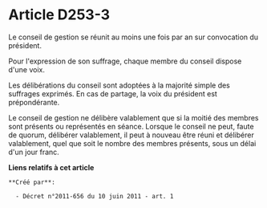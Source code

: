 # Article D253-3

Le conseil de gestion se réunit au moins une fois par an sur convocation du président. 

Pour l'expression de son suffrage, chaque membre du conseil dispose d'une voix. 

Les délibérations du conseil sont adoptées à la majorité simple des suffrages exprimés. En cas de partage, la voix du
président est prépondérante. 

Le conseil de gestion ne délibère valablement que si la moitié des membres sont présents ou représentés en séance. Lorsque le
conseil ne peut, faute de quorum, délibérer valablement, il peut à nouveau être réuni et délibérer valablement, quel que soit
le nombre des membres présents, sous un délai d'un jour franc.

**Liens relatifs à cet article**

	**Créé par**:

	  - Décret n°2011-656 du 10 juin 2011 - art. 1
